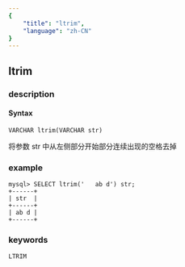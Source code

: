 ```yaml
---
{
    "title": "ltrim",
    "language": "zh-CN"
}
---
```


<!-- 
Licensed to the Apache Software Foundation (ASF) under one
or more contributor license agreements.  See the NOTICE file
distributed with this work for additional information
regarding copyright ownership.  The ASF licenses this file
to you under the Apache License, Version 2.0 (the
"License"); you may not use this file except in compliance
with the License.  You may obtain a copy of the License at

  http://www.apache.org/licenses/LICENSE-2.0

Unless required by applicable law or agreed to in writing,
software distributed under the License is distributed on an
"AS IS" BASIS, WITHOUT WARRANTIES OR CONDITIONS OF ANY
KIND, either express or implied.  See the License for the
specific language governing permissions and limitations
under the License.
-->

## ltrim
### description
#### Syntax

`VARCHAR ltrim(VARCHAR str)`


将参数 str 中从左侧部分开始部分连续出现的空格去掉

### example

```
mysql> SELECT ltrim('   ab d') str;
+------+
| str  |
+------+
| ab d |
+------+
```
### keywords
    LTRIM
